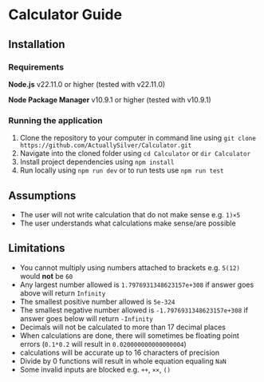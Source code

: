 # Calculator Guide
## Installation
### Requirements
**Node.js** v22.11.0 or higher (tested with v22.11.0)

**Node Package Manager** v10.9.1 or higher (tested with v10.9.1)



### Running the application
1. Clone the repository to your computer in command line using 
`git clone https://github.com/ActuallySilver/Calculator.git`
2. Navigate into the cloned folder using `cd Calculator` or `dir Calculator`
3. Install project dependencies using `npm install`
4. Run locally using `npm run dev` or to run tests use `npm run test`

## Assumptions
- The user will not write calculation that do not make sense e.g. `1)×5`
- The user understands what calculations make sense/are possible
## Limitations
- You cannot multiply using numbers attached to brackets e.g. `5(12)` would **not** be `60`
- Any largest number allowed is `1.7976931348623157e+308` if answer goes above will return `Infinity`
- The smallest positive number allowed is `5e-324`
- The smallest negative number allowed is `-1.7976931348623157e+308` if answer goes below will return `-Infinity`
- Decimals will not be calculated to more than 17 decimal places 
- When calculations are done, there will sometimes be floating point errors (`0.1*0.2` will result in `0.020000000000000004`)
- calculations will be accurate up to 16 characters of precision
- Divide by 0 functions will result in whole equation equaling `NaN`
- Some invalid inputs are blocked e.g. `++`, `××`, `()`
